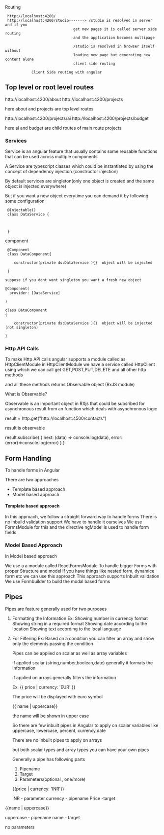 Routing

     http://localhost:4200/
	 http://localhost:4200/studio-------> /studio is resolved in server and if you 
	                               get new pages it is called server side routing
								   and the application becomes multipage
								   
								   /studio is resolved in browser itself without
								   loading new page but generating new content alone
								   client side routing
								   
				Client Side routing with angular
Top level or root level routes
----------------------------------

http://localhost:4200/about
http://localhost:4200/projects

here about and projects are top level routes

http://localhost:4200/projects/ai
http://localhost:4200/projects/budget

   here ai and budget are child routes of main route projects


### Services

 Service is an angular feature that usually contains some reusable functions
 that can be used across multiple components

 A Service are typescript classes which could be instantiated by using the concept of 
 dependency injection (constructor injection)

 By default services are singleton(only one object is created and the same object
 is injected everywhere)

 But if you want a new object everytime you can demand it by following some configuration 
```
 @Injectable()
 class DataService {



 }
```
 component
```
 @Component
 class DataComponent{

    constructor(private ds:DataService ){}  object will be injected

 }

suppose if you dont want singleton you want a fresh new object

@Component(
  provider: [DataService]

)

class DataComponent 
{

    constructor(private ds:DataService ){}  object will be injected (not singleton)

}

```


### Http API Calls

To make Http API calls angular supports a module called as HttpClientModule
in HttpClientModule we have a service called HttpClient using which 
we can call get GET,POST,PUT,DELETE and all other http methods

and all these methods returns Observable object (RxJS module)

What is Observable?

   Observable is an important object in RXjs that could be
   subsribed for asynchronous result from an function which
   deals with asynchronous logic


   result = http.get("http://localhost:4500/contacts")

   result is observable

   result.subscribe(
     {
        next: (data) => console.log(data),
        error: (error)=>console.log(error)
     }
   )

   ## Form Handling 

   To handle forms in Angular

   There are two approaches

   * Template based approach
   * Model based approach

#### Template based approach
  
  In this approach, we follow a straight forward way to handle forms
  There is no inbuild validation support
  We have to handle it ourselves
  We use FormsModule for this
  and the directive ngModel is used to handle form fields


### Model Based Approach

 In Model based approach

 We use a a module called ReactFormsModule
 To handle bigger Forms with proper Structure and model
 If you have things like nested form, dynamice form etc we can use
 this approach
 This approach supports Inbuilt validation
 We use Formbuilder to build the modal based forms

 Pipes
 --------

 Pipes are feature generally used for two purposes

 1. Formatting the Information
    Ex: Showing number in currency format
        Showing string in a required format
        Showing date according to the location
        Showing text according to the local language
 2. For Filtering 
    Ex: Based on a condition you can filter an array
    and show only the elements passing the condition

    Pipes can be applied on scalar as well as array
    variables

    if applied scalar (string,number,boolean,date) generally
    it formats the information

    if applied on  arrays generally filters the information

    Ex:
    {{ price | currency: 'EUR' }}

    The price will be displayed with euro symbol

    {{ name | uppercase}}

    the name will be shown in upper case

    So there are few inbuilt pipes in Angular
    to apply on scalar variables like uppercase, lowercase, percent,
    currency,date

    There are no inbuilt pipes to apply on arrays

    but both scalar types and array types you can
    have your own pipes

    Generally a pipe has following parts

    1. Pipename
    2. Target
    3. Parameters(optional , one/more)
    
    {{price | currency: 'INR'}}

    INR - parameter
    currency - pipename
    Price -target 
   
   {{name | uppercase}}

   uppercase - pipename
   name - target

   no parameters

   